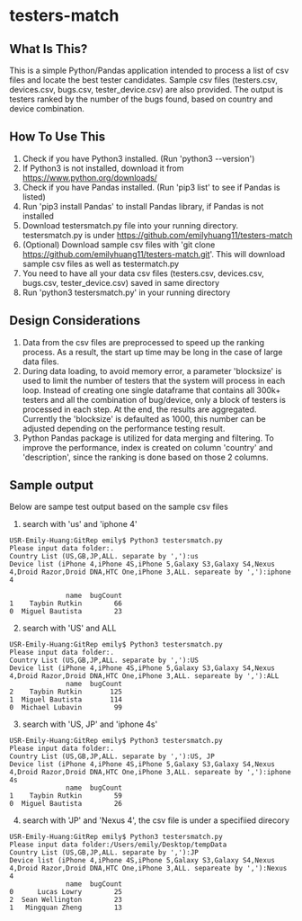 # testers-match

What Is This?
-------------

This is a simple Python/Pandas application intended to process a list of csv files and locate the best tester candidates. Sample csv files (testers.csv, devices.csv, bugs.csv, tester_device.csv) are also provided. The output is testers ranked by the number of the bugs found, based on country and device combination. 

How To Use This
---------------

1. Check if you have Python3 installed. (Run 'python3 --version')
2. If Python3 is not installed, download it from https://www.python.org/downloads/
3. Check if you have Pandas installed. (Run 'pip3 list' to see if Pandas is listed)
3. Run 'pip3 install Pandas' to install Pandas library, if Pandas is not installed
4. Download testersmatch.py file into your running directory. testersmatch.py is under  https://github.com/emilyhuang11/testers-match
5. (Optional) Download sample csv files with 'git clone https://github.com/emilyhuang11/testers-match.git'. This will download sample csv files as well as testermatch.py
5. You need to have all your data csv files (testers.csv, devices.csv, bugs.csv, tester_device.csv) saved in same directory
6. Run 'python3 testersmatch.py' in your running directory


Design Considerations
-------
1. Data from the csv files are preprocessed to speed up the ranking process. As a result, the start up time may be long in the case of large data files. 
2. During data loading, to avoid memory error, a parameter 'blocksize' is used to limit the number of testers that the system will process in each loop.  Instead of creating one single dataframe that contains all 300k+ testers and all the combination of bug/device, only a block of testers is processed in each step. At the end, the results are aggregated. Currently the 'blocksize' is defaulted as 1000, this number can be adjusted depending on the performance testing result. 
3. Python Pandas package is utilized for data merging and filtering. To improve the performance, index is created on column 'country' and 'description', since the ranking is done based on those 2 columns. 

Sample output
-------
Below are sampe test output based on the sample csv files 
1. search with 'us' and 'iphone 4'
```
USR-Emily-Huang:GitRep emily$ Python3 testersmatch.py
Please input data folder:.
Country List (US,GB,JP,ALL. separate by ','):us
Device list (iPhone 4,iPhone 4S,iPhone 5,Galaxy S3,Galaxy S4,Nexus 4,Droid Razor,Droid DNA,HTC One,iPhone 3,ALL. separeate by ','):iphone 4

              name  bugCount
1    Taybin Rutkin        66
0  Miguel Bautista        23
```
2. search with 'US' and ALL

```
USR-Emily-Huang:GitRep emily$ Python3 testersmatch.py
Please input data folder:.    
Country List (US,GB,JP,ALL. separate by ','):US
Device list (iPhone 4,iPhone 4S,iPhone 5,Galaxy S3,Galaxy S4,Nexus 4,Droid Razor,Droid DNA,HTC One,iPhone 3,ALL. separeate by ','):ALL
              name  bugCount
2    Taybin Rutkin       125
1  Miguel Bautista       114
0  Michael Lubavin        99
```

3. search with 'US,  JP' and 'iphone 4s'

```
USR-Emily-Huang:GitRep emily$ Python3 testersmatch.py
Please input data folder:.
Country List (US,GB,JP,ALL. separate by ','):US, JP
Device list (iPhone 4,iPhone 4S,iPhone 5,Galaxy S3,Galaxy S4,Nexus 4,Droid Razor,Droid DNA,HTC One,iPhone 3,ALL. separeate by ','):iphone 4s
              name  bugCount
1    Taybin Rutkin        59
0  Miguel Bautista        26
```
4. search with 'JP' and 'Nexus 4', the csv file is under a specifiied direcory

```
USR-Emily-Huang:GitRep emily$ Python3 testersmatch.py
Please input data folder:/Users/emily/Desktop/tempData
Country List (US,GB,JP,ALL. separate by ','):JP
Device list (iPhone 4,iPhone 4S,iPhone 5,Galaxy S3,Galaxy S4,Nexus 4,Droid Razor,Droid DNA,HTC One,iPhone 3,ALL. separeate by ','):Nexus 4
              name  bugCount
0      Lucas Lowry        25
2  Sean Wellington        23
1   Mingquan Zheng        13

```





